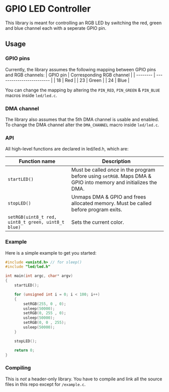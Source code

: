 # GPIO LED Controller
This library is meant for controlling an RGB LED by switching the red, green and blue channel each with a seperate GPIO pin.


## Usage

### GPIO pins
Currently, the library assumes the following mapping between GPIO pins and RGB channels:
| GPIO pin | Corresponding RGB channel |
| -------- | ------------------------- |
| 18       | Red                       |
| 23       | Green                     |
| 24       | Blue                      |

You can change the mapping by altering the `PIN_RED`, `PIN_GREEN` & `PIN_BLUE` macros inside `led/led.c`.

### DMA channel
The library also assumes that the 5th DMA channel is usable and enabled. To change the DMA channel alter the `DMA_CHANNEL` macro inside `led/led.c`.

### API
All high-level functions are declared in led/led.h, which are:

| Function name     | Description   |
| ----------------- | ------------- |
| `startLED()`      | Must be called *once* in the program before using `setRGB`. Maps DMA & GPIO into memory and initializes the DMA. |
| `stopLED()`       | Unmaps DMA & GPIO and frees allocated memory. Must be called before program exits.  |
| `setRGB(uint8_t red, uint8_t green, uint8_t blue)` | Sets the current color. |

### Example
Here is a simple example to get you started:
```c
#include <unistd.h> // for sleep()
#include "led/led.h"

int main(int argc, char* argv)
{
    startLED();

    for (unsigned int i = 0; i < 100; i++)
    {
        setRGB(255, 0 , 0);
        usleep(50000);
        setRGB(0, 255 , 0);
        usleep(50000);
        setRGB(0, 0 , 255);
        usleep(50000);
    }

    stopLED();

    return 0;
}
```

### Compiling
This is *not* a header-only library. You have to compile and link all the source files in this repo except for `/example.c`.